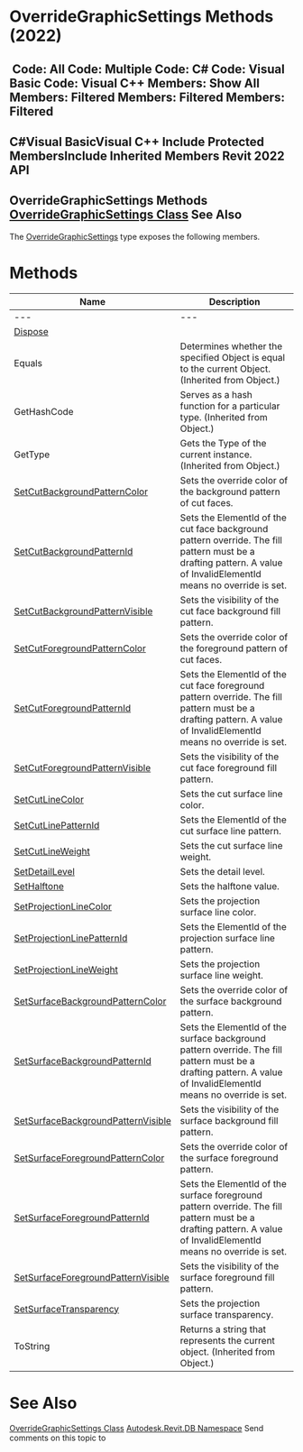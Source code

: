 # OverrideGraphicSettings Methods (2022)

﻿
 Code: All Code: Multiple Code: C# Code: Visual Basic Code: Visual C++  Members: Show All Members: Filtered Members: Filtered Members: Filtered   
---  
C#Visual BasicVisual C++
Include Protected MembersInclude Inherited Members
Revit 2022 API  
---  
OverrideGraphicSettings Methods  
[OverrideGraphicSettings Class](eb2bd6b6-b7b2-5452-2070-2dbadb9e068a.md "OverrideGraphicSettings Class") See Also  
---  
The [OverrideGraphicSettings](eb2bd6b6-b7b2-5452-2070-2dbadb9e068a.md "OverrideGraphicSettings Class") type exposes the following members.
# Methods
| Name | Description |
| --- | --- |
| --- | --- | --- |
| [Dispose](b8a8449b-0b8f-edce-cb22-f10096548f42.md "Dispose Method") |
| Equals | Determines whether the specified Object is equal to the current Object. (Inherited from Object.) |
| GetHashCode | Serves as a hash function for a particular type.  (Inherited from Object.) |
| GetType | Gets the Type of the current instance. (Inherited from Object.) |
| [SetCutBackgroundPatternColor](0d7868f4-fc48-a2e3-6eb2-e6e6e39df793.md "SetCutBackgroundPatternColor Method") | Sets the override color of the background pattern of cut faces. |
| [SetCutBackgroundPatternId](f13852d7-cc6a-773d-a6c5-e063833e4a5c.md "SetCutBackgroundPatternId Method") | Sets the ElementId of the cut face background pattern override. The fill pattern must be a drafting pattern. A value of InvalidElementId means no override is set. |
| [SetCutBackgroundPatternVisible](04a9f8a6-665d-00f3-875f-bff5bc2bf2d1.md "SetCutBackgroundPatternVisible Method") | Sets the visibility of the cut face background fill pattern. |
| [SetCutForegroundPatternColor](26c3c4ed-96b4-964f-86ef-268345d71ec9.md "SetCutForegroundPatternColor Method") | Sets the override color of the foreground pattern of cut faces. |
| [SetCutForegroundPatternId](3bb99a25-ae9d-6b16-3bc5-8f281f5e50bb.md "SetCutForegroundPatternId Method") | Sets the ElementId of the cut face foreground pattern override. The fill pattern must be a drafting pattern. A value of InvalidElementId means no override is set. |
| [SetCutForegroundPatternVisible](52d77752-fa56-6fec-8948-73a1887f2bc6.md "SetCutForegroundPatternVisible Method") | Sets the visibility of the cut face foreground fill pattern. |
| [SetCutLineColor](63294eef-7442-5184-ac64-9a0993d8f5a9.md "SetCutLineColor Method") | Sets the cut surface line color. |
| [SetCutLinePatternId](21855de7-46e1-4899-3b79-b8452cbe99ca.md "SetCutLinePatternId Method") | Sets the ElementId of the cut surface line pattern. |
| [SetCutLineWeight](0d483b50-a4ab-13ee-9ef6-47d3734ba186.md "SetCutLineWeight Method") | Sets the cut surface line weight. |
| [SetDetailLevel](ba8a7967-cb85-57fb-ebe9-1fc416e861c3.md "SetDetailLevel Method") | Sets the detail level. |
| [SetHalftone](1e379671-3cb3-7368-9208-d113ea1c4c09.md "SetHalftone Method") | Sets the halftone value. |
| [SetProjectionLineColor](6b780d28-87fb-2ba6-04fa-f973d85ca552.md "SetProjectionLineColor Method") | Sets the projection surface line color. |
| [SetProjectionLinePatternId](4a2e6314-ae79-f1bb-3727-9ae8bc815b6f.md "SetProjectionLinePatternId Method") | Sets the ElementId of the projection surface line pattern. |
| [SetProjectionLineWeight](f9365fee-0031-260d-955a-7796c09b0382.md "SetProjectionLineWeight Method") | Sets the projection surface line weight. |
| [SetSurfaceBackgroundPatternColor](0b7277de-fde8-5b93-c56d-78c4dddedf84.md "SetSurfaceBackgroundPatternColor Method") | Sets the override color of the surface background pattern. |
| [SetSurfaceBackgroundPatternId](3decba62-28ce-5f07-0d78-447de6641932.md "SetSurfaceBackgroundPatternId Method") | Sets the ElementId of the surface background pattern override. The fill pattern must be a drafting pattern. A value of InvalidElementId means no override is set. |
| [SetSurfaceBackgroundPatternVisible](4ac03f4b-48d6-76b1-2c0d-ffe52b83a580.md "SetSurfaceBackgroundPatternVisible Method") | Sets the visibility of the surface background fill pattern. |
| [SetSurfaceForegroundPatternColor](d2557a68-b1dd-c28a-1e63-81be6c186b2d.md "SetSurfaceForegroundPatternColor Method") | Sets the override color of the surface foreground pattern. |
| [SetSurfaceForegroundPatternId](19dfdb3d-548a-0b3a-5569-5dca7ee28bf4.md "SetSurfaceForegroundPatternId Method") | Sets the ElementId of the surface foreground pattern override. The fill pattern must be a drafting pattern. A value of InvalidElementId means no override is set. |
| [SetSurfaceForegroundPatternVisible](da46f789-13b9-9d24-f99d-1dd2ddb367ab.md "SetSurfaceForegroundPatternVisible Method") | Sets the visibility of the surface foreground fill pattern. |
| [SetSurfaceTransparency](a8803ede-cdc0-31ff-113b-9a3a3b6befe6.md "SetSurfaceTransparency Method") | Sets the projection surface transparency. |
| ToString | Returns a string that represents the current object. (Inherited from Object.) |

# See Also
[OverrideGraphicSettings Class](eb2bd6b6-b7b2-5452-2070-2dbadb9e068a.md "OverrideGraphicSettings Class")
[Autodesk.Revit.DB Namespace](87546ba7-461b-c646-cbb1-2cb8f5bff8b2.md "Autodesk.Revit.DB Namespace")
Send comments on this topic to 